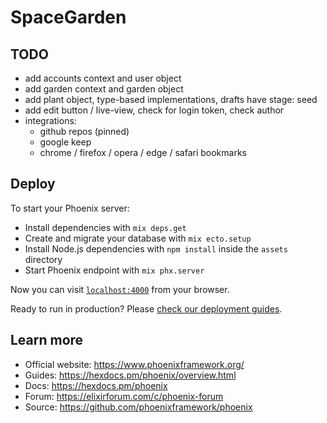 # SpaceGarden

## TODO

 * add accounts context and user object
 * add garden context and garden object
 * add plant object, type-based implementations, drafts have stage: seed
 * add edit button / live-view, check for login token, check author
 * integrations:
    * github repos (pinned)
    * google keep
    * chrome / firefox / opera / edge / safari bookmarks

## Deploy

To start your Phoenix server:

  * Install dependencies with `mix deps.get`
  * Create and migrate your database with `mix ecto.setup`
  * Install Node.js dependencies with `npm install` inside the `assets` directory
  * Start Phoenix endpoint with `mix phx.server`

Now you can visit [`localhost:4000`](http://localhost:4000) from your browser.

Ready to run in production? Please [check our deployment guides](https://hexdocs.pm/phoenix/deployment.html).

## Learn more

  * Official website: https://www.phoenixframework.org/
  * Guides: https://hexdocs.pm/phoenix/overview.html
  * Docs: https://hexdocs.pm/phoenix
  * Forum: https://elixirforum.com/c/phoenix-forum
  * Source: https://github.com/phoenixframework/phoenix
